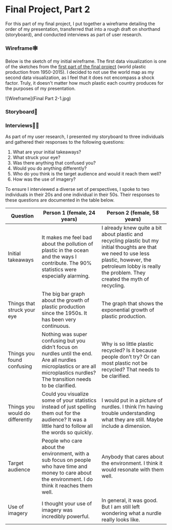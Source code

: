 # Final Project, Part 2
For this part of my final project, I put together a wireframe detailing the order of my presentation, transferred that into a rough draft on shorthand (storyboard), and conducted interviews as part of user research. 

### Wireframe🕸️
Below is the sketch of my initial wireframe. The first data visualization is one of the sketches from the [first part of the final project](https://megan0422.github.io/Megan-Hussey-Portfolio/finalproject1) (world plastic production from 1950-2015). I decided to not use the world map as my second data visualization, as I feel that it does not encompass a shock factor. Truly, it doesn't matter how much plastic each country produces for the purposes of my presentation. 

![Wireframe](Final Part 2-1.jpg)

### Storyboard📖

### Interviews👩‍💻
As part of my user research, I presented my storyboard to three individuals and gathered their responses to the following questions: 

1. What are your initial takeaways? 
2.	What struck your eye? 
3.	Was there anything that confused you?
4.	Would you do anything differently?
5.	Who do you think is the target audience and would it reach them well?
6.	How was the use of imagery?

To ensure I interviewed a diverse set of perspectives, I spoke to two individuals in their 20s and one individual in their 50s. Their responses to these questions are documented in the table below. 

| Question | Person 1 (female, 24 years) | Person 2 (female, 58 years)
| --- | ----------- | ----------- |
| Initial takeaways | It makes me feel bad about the pollution of plastic in the ocean and the ways I contribute. The 90% statistics were especially alarming. | I already knew quite a bit about plastic and recycling plastic but my initial thoughts are that we need to use less plastic, however, the petroleum lobby is really the problem. They created the myth of recycling. |
| Things that struck your eye | The big bar graph about the growth of plastic production since the 1950s. It has been very continuous. | The graph that shows the exponential growth of plastic production. | 
| Things you found confusing | Nothing was super confusing but you didn’t focus on nurdles until the end. Are all nurdles microplastics or are all microplastics nurdles? The transition needs to be clarified. | Why is so little plastic recycled? Is it because people don’t try? Or can most plastic not be recycled? That needs to be clarified. |
| Things you would do differently | Could you visualize some of your statistics instead of just spelling them out for the audience? It was a little hard to follow all the words so quickly. | I would put in a picture of nurdles. I think I’m having trouble understanding what they are still. Maybe include a dimension. |
| Target audience | People who care about the environment, with a sub focus on people who have time and money to care about the environment. I do think it reaches them well. | Anybody that cares about the environment. I think it would resonate with them well. |
| Use of imagery | I thought your use of imagery was incredibly powerful. | In general, it was good. But I am still left wondering what a nurdle really looks like. |

